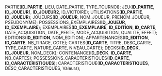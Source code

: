 PARTIE(__ID_PARTIE__, LIEU, DATE_PARTIE, TYPE_TOURNOI);
JEU(__ID_PARTIE__, __ID_JOUEUR1__, __ID_JOUEUR2__, ID_VICTOIRE);
UTILISATIONS(__ID_PARTIE__, __ID_JOUEUR__);
JOUEURS(__ID_JOUEUR__, NOM_JOUEUR, PRENOM_JOUEUR, PSEUDONYME);
POSSESSIONS_EXEMPLAIRES(__ID_JOUEUR__, __ID_EXEMPLAIRE__);
EXEMPLAIRES(__ID_EXEMPLAIRE__, __ID_EDITION__, __ID_CARTE__, DATE_ACQUISITION, DATE_PERTE, MODE_ACQUISITION, QUALITE, EFFET);
EDITIONS(__ID_EDITION__, NOM_EDITION);
APPARTENANCES(__ID_EDITION__, __ID_CARTE__, NB_TIRAGE, COTE);
CARTES(__ID_CARTE__, TITRE, DESC_CARTE, TYPE_CARTE, NATURE_CARTE, NIVEAU_CARTE);
DECKS(__ID_DECK__, __ID_JOUEUR__, NOM_DECK);
CONTENANCE(__ID_DECK__, __ID_CARTE__, NB_CARTES);
POSSESSIONS_CARACTERISTIQUES(__ID_CARTE__, __ID_CARACTERISTIQUES__);
CARACTERISTIQUE(__ID_CARACTERISTIQUES__, DESC_CARACTERISTIQUES, Valeurs);
